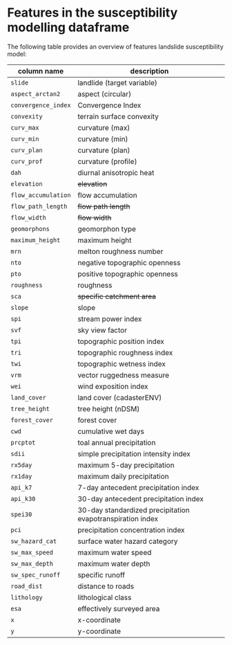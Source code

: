 # Features in the susceptibility modelling dataframe

The following table provides an overview of features landslide susceptibility model:

| column name         | description                                                |
| ------------------- | ---------------------------------------------------------- |
| `slide`             | landlide (target variable)                                 |
| `aspect_arctan2`    | aspect (circular)                                          |
| `convergence_index` | Convergence Index                                          |
| `convexity`         | terrain surface convexity                                  |
| `curv_max`          | curvature (max)                                            |
| `curv_min`          | curvature (min)                                            |
| `curv_plan`         | curvature (plan)                                           |
| `curv_prof`         | curvature (profile)                                        |
| `dah`               | diurnal anisotropic heat                                   |
| `elevation`         | ~~elevation~~                                              |
| `flow_accumulation` | flow accumulation                                          |
| `flow_path_length`  | ~~flow path length~~                                       |
| `flow_width`        | ~~flow width~~                                             |
| `geomorphons`       | geomorphon type                                            |
| `maximum_height`    | maximum height                                             |
| `mrn`               | melton roughness number                                    |
| `nto`               | negative topographic openness                              |
| `pto`               | positive topographic openness                              |
| `roughness`         | roughness                                                  |
| `sca`               | ~~specific catchment area~~                                |
| `slope`             | slope                                                      |
| `spi`               | stream power index                                         |
| `svf`               | sky view factor                                            |
| `tpi`               | topographic position index                                 |
| `tri`               | topographic roughness index                                |
| `twi`               | topographic wetness index                                  |
| `vrm`               | vector ruggedness measure                                  |
| `wei`               | wind exposition index                                      |
| `land_cover`        | land cover (cadasterENV)                                   |
| `tree_height`       | tree height (nDSM)                                         |
| `forest_cover`      | forest cover                                               |
| `cwd`               | cumulative wet days                                        |
| `prcptot`           | toal annual precipitation                                  |
| `sdii`              | simple precipitation intensity index                       |
| `rx5day`            | maximum 5-day precipitation                                |
| `rx1day`            | maximum daily precipitation                                |
| `api_k7`            | 7-day antecedent precipitation index                       |
| `api_k30`           | 30-day antecedent precipitation index                      |
| `spei30`            | 30-day standardized precipitation evapotranspiration index |
| `pci`               | precipitation concentration index                          |
| `sw_hazard_cat`     | surface water hazard category                              |
| `sw_max_speed`      | maximum water speed                                        |
| `sw_max_depth`      | maximum water depth                                        |
| `sw_spec_runoff`    | specific runoff                                            |
| `road_dist`         | distance to roads                                          |
| `lithology`         | lithological class                                         |
| `esa`               | effectively surveyed area                                  |
| `x`                 | x-coordinate                                               |
| `y`                 | y-coordinate                                               |
